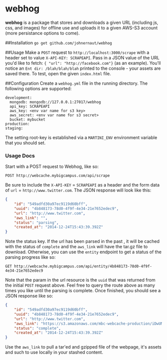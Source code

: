 webhog
======

**webhog** is a package that stores and downloads a given URL (including js, css, and images) for offline use and uploads it to a given AWS-S3 account (more persistance options to come).

##Installation
`go get github.com/johnernaut/webhog`

##Usage
Make a `POST` request to `http://localhost:3000/scrape` with a header set to value `X-API-KEY: SCRAPEAPI`.  Pass in a JSON value of the URL you'd like to fetch: `{ "url": "http://facebook.com"}` (as an example).  You'll notice an `Ent dir: /blah/blah/blah` printed to the console - your assets are saved there.  To test, open the given `index.html` file.

##Configuration
Create a `webhog.yml` file in the running directory.  The following options are supported:
```
development:
  mongodb: mongodb://127.0.0.1:27017/webhog
  api_key: SCRAPEAPI
  aws_key: <env var name for s3 key>
  aws_secret: <env var name for s3 secret>
  bucket: mybucket
production:
staging:
```
The setting root-key is established via a `MARTINI_ENV` environment variable that you should set.

### Usage Docs

Start with a POST request to Webhog, like so:

`POST http://webcache.mybigcampus.com/api/scrape`

Be sure to include the `X-API-KEY` = `SCRAPEAPI` as a header and the form data of `url` = `http://www.twitter.com`. The JSON response will look like this:

```json
{
    "id": "549adfd30a97ec9119d60bff",
    "uuid": "4b848173-78d0-4f9f-4e34-21e7652edec9",
    "url": "http://www.twitter.com",
    "aws_link": "",
    "status": "parsing",
    "created_at": "2014-12-24T15:43:39.392Z"
}
```

Note the status key. If the url has been parsed in the past , it will be cached with the status of `complete` and the `aws_link` will have the tar.gz file to download. Otherwise, you can use the `entity` endpoint to get a status of the parsing progress like so:

`GET http://webcache.mybigcampus.com/api/entity/4b848173-78d0-4f9f-4e34-21e7652edec9`

Note that the param in the url resource is the `uuid` that was returned from the initial `POST` request above. Feel free to query the route above as many times you like until the parsing is complete. Once finished, you should see a JSON response like so:

```json
{
    "id": "549adfd30a97ec9119d60bff",
    "uuid": "4b848173-78d0-4f9f-4e34-21e7652edec9",
    "url": "http://www.twitter.com",
    "aws_link": "https://s3.amazonaws.com/mbc-webcache-production/iDwUM6CnfI10401333421234110778778.tar.gz",
    "status": "complete",
    "created_at": "2014-12-24T15:43:39.392Z"
}
```

Use the `aws_link` to pull a tar'ed and gzipped file of the webpage, it's assets and such to use locally in your stashed content.
